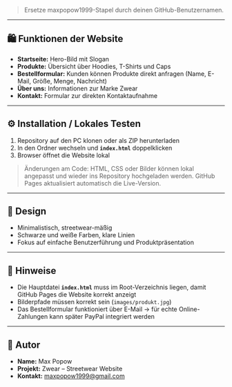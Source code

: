 > Ersetze maxpopow1999-Stapel durch deinen GitHub-Benutzernamen.

---

## 🛍️ Funktionen der Website

- **Startseite:** Hero-Bild mit Slogan  
- **Produkte:** Übersicht über Hoodies, T-Shirts und Caps  
- **Bestellformular:** Kunden können Produkte direkt anfragen (Name, E-Mail, Größe, Menge, Nachricht)  
- **Über uns:** Informationen zur Marke Zwear  
- **Kontakt:** Formular zur direkten Kontaktaufnahme  

---

## ⚙️ Installation / Lokales Testen

1. Repository auf den PC klonen oder als ZIP herunterladen  
2. In den Ordner wechseln und **`index.html`** doppelklicken  
3. Browser öffnet die Website lokal  

> Änderungen am Code: HTML, CSS oder Bilder können lokal angepasst und wieder ins Repository hochgeladen werden. GitHub Pages aktualisiert automatisch die Live-Version.

---

## 🎨 Design

- Minimalistisch, streetwear-mäßig  
- Schwarze und weiße Farben, klare Linien  
- Fokus auf einfache Benutzerführung und Produktpräsentation  

---

## 📌 Hinweise

- Die Hauptdatei **`index.html`** muss im Root-Verzeichnis liegen, damit GitHub Pages die Website korrekt anzeigt  
- Bilderpfade müssen korrekt sein (`images/produkt.jpg`)  
- Das Bestellformular funktioniert über E-Mail → für echte Online-Zahlungen kann später PayPal integriert werden  

---

## 📝 Autor

- **Name:** Max Popow  
- **Projekt:** Zwear – Streetwear Website  
- **Kontakt:** maxpopow1999@gmail.com
